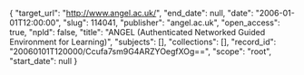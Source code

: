 {
  "target_url": "http://www.angel.ac.uk/", 
  "end_date": null, 
  "date": "2006-01-01T12:00:00", 
  "slug": 114041, 
  "publisher": "angel.ac.uk", 
  "open_access": true, 
  "npld": false, 
  "title": "ANGEL (Authenticated Networked Guided Environment for Learning)", 
  "subjects": [], 
  "collections": [], 
  "record_id": "20060101T120000/Ccufa7sm9G4ARZYOegfXOg==", 
  "scope": "root", 
  "start_date": null
}

